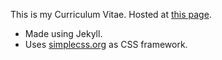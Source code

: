 This is my Curriculum Vitae. Hosted at [this page](https://twisthead.github.io/curriculum-vitae/).

- Made using Jekyll. 
- Uses [simplecss.org](simplecss.org) as CSS framework. 